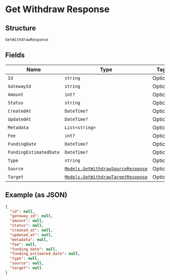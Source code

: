 
# Get Withdraw Response

## Structure

`GetWithdrawResponse`

## Fields

| Name | Type | Tags | Description |
|  --- | --- | --- | --- |
| `Id` | `string` | Optional | - |
| `GatewayId` | `string` | Optional | - |
| `Amount` | `int?` | Optional | - |
| `Status` | `string` | Optional | - |
| `CreatedAt` | `DateTime?` | Optional | - |
| `UpdatedAt` | `DateTime?` | Optional | - |
| `Metadata` | `List<string>` | Optional | - |
| `Fee` | `int?` | Optional | - |
| `FundingDate` | `DateTime?` | Optional | - |
| `FundingEstimatedDate` | `DateTime?` | Optional | - |
| `Type` | `string` | Optional | - |
| `Source` | [`Models.GetWithdrawSourceResponse`](../../doc/models/get-withdraw-source-response.md) | Optional | - |
| `Target` | [`Models.GetWithdrawTargetResponse`](../../doc/models/get-withdraw-target-response.md) | Optional | - |

## Example (as JSON)

```json
{
  "id": null,
  "gateway_id": null,
  "amount": null,
  "status": null,
  "created_at": null,
  "updated_at": null,
  "metadata": null,
  "fee": null,
  "funding_date": null,
  "funding_estimated_date": null,
  "type": null,
  "source": null,
  "target": null
}
```

